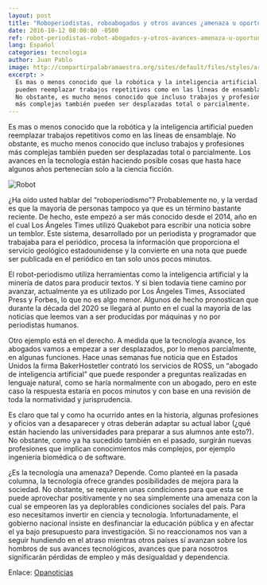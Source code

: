 ```yaml
---
layout: post
title: "Roboperiodistas, roboabogados y otros avances ¿amenaza u oportunidad?"
date: 2016-10-12 08:00:00 -0500
ref: robot-periodistas-robot-abogados-y-otros-avances-amenaza-u-oportunidad
lang: Español
categories: tecnologia
author: Juan Pablo
image: http://compartirpalabramaestra.org/sites/default/files/styles/articulos/public/field/image/roboperiodismo-narrative-science-y-el-futuro-de-las-noticias.jpg
excerpt: >
  Es mas o menos conocido que la robótica y la inteligencia artificial
  pueden reemplazar trabajos repetitivos como en las líneas de ensamblaje.
  No obstante, es mucho menos conocido que incluso trabajos y profesiones
  más complejas también pueden ser desplazadas total o parcialmente.
---
```


Es mas o menos conocido que la robótica y la inteligencia artificial
pueden reemplazar trabajos repetitivos como en las líneas de ensamblaje.
No obstante, es mucho menos conocido que incluso trabajos y profesiones
más complejas también pueden ser desplazadas total o parcialmente. Los
avances en la tecnología están haciendo posible cosas que hasta hace
algunos años pertenecían solo a la ciencia ficción.

![Robot](http://compartirpalabramaestra.org/sites/default/files/styles/articulos/public/field/image/roboperiodismo-narrative-science-y-el-futuro-de-las-noticias.jpg)

¿Ha oído usted hablar del “roboperiodismo”? Probablemente no, y la
verdad es que la mayoría de personas tampoco ya que es un término
bastante reciente. De hecho, este empezó a ser más conocido desde el
2014, año en el cual Los Ángeles Times utilizó Quakebot para escribir
una noticia sobre un temblor. Este sistema, desarrollado por un
periodista y programador que trabajaba para el periódico, procesa la
información que proporciona el servicio geológico estadounidense y la
convierte en una nota que puede ser publicada en el periódico en tan
solo unos pocos minutos.

El robot-periodismo utiliza herramientas como la inteligencia artificial
y la minería de datos para producir textos. Y si bien todavía tiene
camino por avanzar, actualmente ya es utilizado por Los Ángeles Times,
Associated Press y Forbes, lo que no es algo menor. Algunos de hecho
pronostican que durante la década del 2020 se llegará al punto en el
cual la mayoría de las noticias que leemos van a ser producidas por
máquinas y no por periodistas humanos.

Otro ejemplo está en el derecho. A medida que la tecnología avance, los
abogados vamos a empezar a ser desplazados, por lo menos parcialmente,
en algunas funciones. Hace unas semanas fue noticia que en Estados
Unidos la firma BakerHostetler contrató los servicios de ROSS, un
“abogado de inteligencia artificial” que puede responder a preguntas
realizadas en lenguaje natural, como se haría normalmente con un
abogado, pero en este caso la respuesta estaría en pocos minutos y con
base en una revisión de toda la normatividad y jurisprudencia.

Es claro que tal y como ha ocurrido antes en la historia, algunas
profesiones y oficios van a desaparecer y otras deberán adaptar su
actual labor (¿qué están haciendo las universidades para preparar a sus
alumnos ante esto?). No obstante, como ya ha sucedido también en el
pasado, surgirán nuevas profesiones que implican conocimientos más
complejos, por ejemplo ingeniería biomédica o de software.

¿Es la tecnología una amenaza? Depende. Como planteé en la pasada
columna, la tecnología ofrece grandes posibilidades de mejora para la
sociedad. No obstante, se requieren unas condiciones para que esta se
puede aprovechar positivamente y no sea simplemente una amenaza con la
cual se empeoren las ya deplorables condiciones sociales del país. Para
eso necesitamos invertir en ciencia y tecnología. Infortunadamente, el
gobierno nacional insiste en desfinanciar la educación pública y en
afectar el ya bajo presupuesto para investigación. Si no reaccionamos
nos van a seguir hundiendo en el atraso mientras otros países sí avanzan
sobre los hombros de sus avances tecnológicos, avances que para nosotros
significarán pérdidas de empleo y más desigualdad y dependencia.

Enlace:
[Opanoticias](http://opanoticias.com/opinion/juan-pablo-puentes-vargas-robot-periodistas-robot-abogados-y-otros-avances-amenaza-u-oportunidad/)
